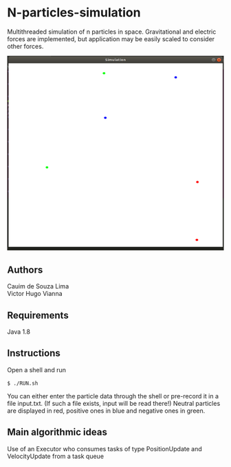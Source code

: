 # N-particles-simulation
Multithreaded simulation of n particles in space. Gravitational and electric forces are implemented, but application may be easily scaled to consider other forces.

![GUI](https://raw.githubusercontent.com/victorvianna/N-particles-simulation/master/screenshots/gui-screenshot.png) 

## Authors

Cauim de Souza Lima  
Victor Hugo Vianna

## Requirements

Java 1.8

## Instructions

Open a shell and run  
```
$ ./RUN.sh
```  
You can either enter the particle data through the shell or pre-record it in a file input.txt. (If such a file exists, input will be read there!) Neutral particles are displayed in red, positive ones in blue and negative ones in green.

## Main algorithmic ideas

Use of an Executor who consumes tasks of type PositionUpdate and VelocityUpdate from a task queue
